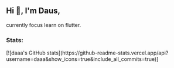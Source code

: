 ## Hi 👋, I'm Daus,

currently focus learn on flutter.

### Stats:
<p>
    [![daaa's GitHub stats](https://github-readme-stats.vercel.app/api?username=daaa&show_icons=true&include_all_commits=true)]
</p>
